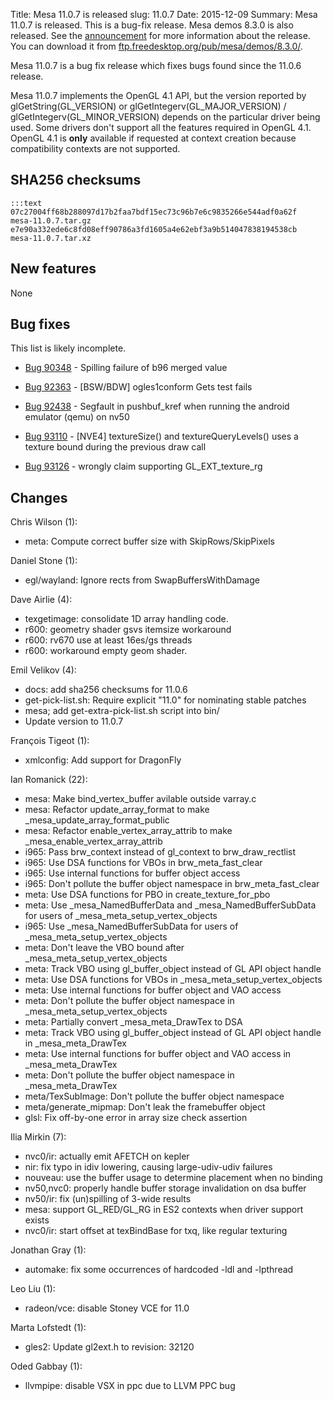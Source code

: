 Title: Mesa 11.0.7 is released
slug: 11.0.7
Date: 2015-12-09
Summary:  Mesa 11.0.7 is released. This is a bug-fix release. Mesa demos 8.3.0 is also released. See the [announcement](https://lists.freedesktop.org/archives/mesa-announce/2015-December/000191.html) for more information about the release. You can download it from [ftp.freedesktop.org/pub/mesa/demos/8.3.0/](ftp://ftp.freedesktop.org/pub/mesa/demos/8.3.0/). 

Mesa 11.0.7 is a bug fix release which fixes bugs found since the 11.0.6 release.

Mesa 11.0.7 implements the OpenGL 4.1 API, but the version reported by
glGetString(GL_VERSION) or glGetIntegerv(GL_MAJOR_VERSION) /
glGetIntegerv(GL_MINOR_VERSION) depends on the particular driver being used.
Some drivers don't support all the features required in OpenGL 4.1.  OpenGL
4.1 is **only** available if requested at context creation
because compatibility contexts are not supported.


## SHA256 checksums

    :::text
    07c27004ff68b288097d17b2faa7bdf15ec73c96b7e6c9835266e544adf0a62f  mesa-11.0.7.tar.gz
    e7e90a332ede6c8fd08eff90786a3fd1605a4e62ebf3a9b514047838194538cb  mesa-11.0.7.tar.xz


## New features

None


## Bug fixes

This list is likely incomplete.

* [Bug 90348][1] - Spilling failure of b96 merged value

* [Bug 92363][2] - [BSW/BDW] ogles1conform Gets test fails

* [Bug 92438][3] - Segfault in pushbuf_kref when running the android emulator (qemu) on nv50

* [Bug 93110][4] - [NVE4] textureSize() and textureQueryLevels() uses a texture bound during the previous draw call

* [Bug 93126][5] - wrongly claim supporting GL_EXT_texture_rg




## Changes

Chris Wilson (1):

* meta: Compute correct buffer size with SkipRows/SkipPixels


Daniel Stone (1):

* egl/wayland: Ignore rects from SwapBuffersWithDamage


Dave Airlie (4):

* texgetimage: consolidate 1D array handling code.
* r600: geometry shader gsvs itemsize workaround
* r600: rv670 use at least 16es/gs threads
* r600: workaround empty geom shader.


Emil Velikov (4):

* docs: add sha256 checksums for 11.0.6
* get-pick-list.sh: Require explicit "11.0" for nominating stable patches
* mesa; add get-extra-pick-list.sh script into bin/
* Update version to 11.0.7


François Tigeot (1):

* xmlconfig: Add support for DragonFly


Ian Romanick (22):

* mesa: Make bind_vertex_buffer avilable outside varray.c
* mesa: Refactor update_array_format to make _mesa_update_array_format_public
* mesa: Refactor enable_vertex_array_attrib to make _mesa_enable_vertex_array_attrib
* i965: Pass brw_context instead of gl_context to brw_draw_rectlist
* i965: Use DSA functions for VBOs in brw_meta_fast_clear
* i965: Use internal functions for buffer object access
* i965: Don't pollute the buffer object namespace in brw_meta_fast_clear
* meta: Use DSA functions for PBO in create_texture_for_pbo
* meta: Use _mesa_NamedBufferData and _mesa_NamedBufferSubData for users of _mesa_meta_setup_vertex_objects
* i965: Use _mesa_NamedBufferSubData for users of _mesa_meta_setup_vertex_objects
* meta: Don't leave the VBO bound after _mesa_meta_setup_vertex_objects
* meta: Track VBO using gl_buffer_object instead of GL API object handle
* meta: Use DSA functions for VBOs in _mesa_meta_setup_vertex_objects
* meta: Use internal functions for buffer object and VAO access
* meta: Don't pollute the buffer object namespace in _mesa_meta_setup_vertex_objects
* meta: Partially convert _mesa_meta_DrawTex to DSA
* meta: Track VBO using gl_buffer_object instead of GL API object handle in _mesa_meta_DrawTex
* meta: Use internal functions for buffer object and VAO access in _mesa_meta_DrawTex
* meta: Don't pollute the buffer object namespace in _mesa_meta_DrawTex
* meta/TexSubImage: Don't pollute the buffer object namespace
* meta/generate_mipmap: Don't leak the framebuffer object
* glsl: Fix off-by-one error in array size check assertion


Ilia Mirkin (7):

* nvc0/ir: actually emit AFETCH on kepler
* nir: fix typo in idiv lowering, causing large-udiv-udiv failures
* nouveau: use the buffer usage to determine placement when no binding
* nv50,nvc0: properly handle buffer storage invalidation on dsa buffer
* nv50/ir: fix (un)spilling of 3-wide results
* mesa: support GL_RED/GL_RG in ES2 contexts when driver support exists
* nvc0/ir: start offset at texBindBase for txq, like regular texturing


Jonathan Gray (1):

* automake: fix some occurrences of hardcoded -ldl and -lpthread


Leo Liu (1):

* radeon/vce: disable Stoney VCE for 11.0


Marta Lofstedt (1):

* gles2: Update gl2ext.h to revision: 32120


Oded Gabbay (1):

* llvmpipe: disable VSX in ppc due to LLVM PPC bug

[1]: https://bugs.freedesktop.org/show_bug.cgi?id=90348
[2]: https://bugs.freedesktop.org/show_bug.cgi?id=92363
[3]: https://bugs.freedesktop.org/show_bug.cgi?id=92438
[4]: https://bugs.freedesktop.org/show_bug.cgi?id=93110
[5]: https://bugs.freedesktop.org/show_bug.cgi?id=93126